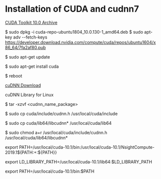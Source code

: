 # Installation of CUDA and cudnn7

[CUDA Toolkit 10.0 Archive](https://developer.nvidia.com/cuda-10.0-download-archive?target_os=Linux&target_arch=x86_64&target_distro=Ubuntu&target_version=1604&target_type=debnetwork)

$ sudo dpkg -i cuda-repo-ubuntu1804_10.0.130-1_amd64.deb
$ sudo apt-key adv --fetch-keys https://developer.download.nvidia.com/compute/cuda/repos/ubuntu1604/x86_64/7fa2af80.pub

$ sudo apt-get update

$ sudo apt-get install cuda

$ reboot


[cuDNN Download](https://developer.nvidia.com/rdp/cudnn-download)

cuDNN Library for Linux

$ tar -xzvf <cudnn_name_package>

$ sudo cp cuda/include/cudnn.h /usr/local/cuda/include

$ sudo cp cuda/lib64/libcudnn* /usr/local/cuda/lib64

$ sudo chmod a+r /usr/local/cuda/include/cudnn.h /usr/local/cuda/lib64/libcudnn*

export PATH=/usr/local/cuda-10.1/bin:/usr/local/cuda-10.1/NsightCompute-2019.1${PATH:+:${PATH}}

export LD_LIBRARY_PATH=/usr/local/cuda-10.1/lib64:$LD_LIBRARY_PATH

export PATH=/usr/local/cuda-10.1/bin:$PATH
